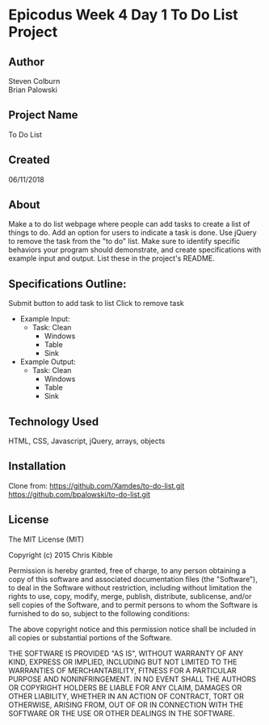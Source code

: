 # Epicodus Week 4 Day 1 To Do List Project

## Author

Steven Colburn  
Brian Palowski  

## Project Name

To Do List

## Created

06/11/2018  

## About

Make a to do list webpage where people can add tasks to create a list of things to do. Add an option for users to indicate a task is done. Use jQuery to remove the task from the "to do" list. Make sure to identify specific behaviors your program should demonstrate, and create specifications with example input and output. List these in the project's README.

## Specifications Outline:

  Submit button to add task to list
  Click to remove task

  * Example Input:
    * Task: Clean
      * Windows
      * Table
      * Sink
  * Example Output:
    * Task: Clean
      * Windows
      * Table
      * Sink

## Technology Used

HTML, CSS, Javascript, jQuery, arrays, objects  

## Installation
Clone from:
https://github.com/Xamdes/to-do-list.git  
https://github.com/bpalowski/to-do-list.git  


## License

The MIT License (MIT)

Copyright (c) 2015 Chris Kibble

Permission is hereby granted, free of charge, to any person obtaining a copy of this software and associated documentation files (the "Software"), to deal in the Software without restriction, including without limitation the rights to use, copy, modify, merge, publish, distribute, sublicense, and/or sell copies of the Software, and to permit persons to whom the Software is furnished to do so, subject to the following conditions:

The above copyright notice and this permission notice shall be included in all copies or substantial portions of the Software.

THE SOFTWARE IS PROVIDED "AS IS", WITHOUT WARRANTY OF ANY KIND, EXPRESS OR IMPLIED, INCLUDING BUT NOT LIMITED TO THE WARRANTIES OF MERCHANTABILITY, FITNESS FOR A PARTICULAR PURPOSE AND NONINFRINGEMENT. IN NO EVENT SHALL THE AUTHORS OR COPYRIGHT HOLDERS BE LIABLE FOR ANY CLAIM, DAMAGES OR OTHER LIABILITY, WHETHER IN AN ACTION OF CONTRACT, TORT OR OTHERWISE, ARISING FROM, OUT OF OR IN CONNECTION WITH THE SOFTWARE OR THE USE OR OTHER DEALINGS IN THE SOFTWARE.
